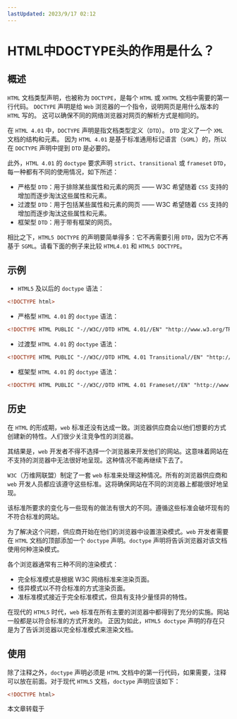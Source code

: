 ```yaml
---
lastUpdated: 2023/9/17 02:12
---
```


# HTML中DOCTYPE头的作用是什么？

## 概述

`HTML` 文档类型声明，也被称为 `DOCTYPE`，是每个 `HTML` 或 `XHTML` 文档中需要的第一行代码。
`DOCTYPE` 声明是给 `Web` 浏览器的一个指令，说明网页是用什么版本的 `HTML` 写的。
这可以确保不同的网络浏览器对网页的解析方式是相同的。

在 `HTML 4.01` 中，`DOCTYPE` 声明是指文档类型定义（`DTD`）。
`DTD` 定义了一个 `XML` 文档的结构和元素。
因为 `HTML 4.01` 是基于标准通用标记语言（`SGML`）的，所以在 `DOCTYPE` 声明中提到 `DTD` 是必要的。

此外，`HTML 4.01` 的 `doctype` 要求声明 `strict`、`transitional` 或 `frameset`  `DTD`，每一种都有不同的使用情况，如下所述：

- 严格型 `DTD`：用于排除某些属性和元素的网页 —— W3C 希望随着 `CSS` 支持的增加而逐步淘汰这些属性和元素。
- 过渡型 `DTD`：用于包括某些属性和元素的网页 —— W3C 希望随着 `CSS` 支持的增加而逐步淘汰这些属性和元素。
- 框架型 `DTD`：用于带有框架的网页。

相比之下，`HTML5 DOCTYPE` 的声明要简单得多：它不再需要引用 `DTD`，因为它不再基于 `SGML`。请看下面的例子来比较 `HTML4.01` 和 `HTML5 DOCTYPE`。

## 示例

- `HTML5` 及以后的 `doctype` 语法：

```html
<!DOCTYPE html>
```

- 严格型 `HTML 4.01` 的 `doctype` 语法：

```html
<!DOCTYPE HTML PUBLIC "-//W3C//DTD HTML 4.01//EN" "http://www.w3.org/TR/html4/strict.dtd">
```

- 过渡型 `HTML 4.01` 的 `doctype` 语法：

```html
<!DOCTYPE HTML PUBLIC "-//W3C//DTD HTML 4.01 Transitional//EN" "http://www.w3.org/TR/html4/loose.dtd">
```

- 框架型 `HTML 4.01` 的 `doctype` 语法：

```html
<!DOCTYPE HTML PUBLIC "-//W3C//DTD HTML 4.01 Frameset//EN" "http://www.w3.org/TR/html4/frameset.dtd">
```

## 历史

在 `HTML` 的形成期，`web` 标准还没有达成一致。浏览器供应商会以他们想要的方式创建新的特性。人们很少关注竞争性的浏览器。

其结果是，`web` 开发者不得不选择一个浏览器来开发他们的网站。这意味着网站在不支持的浏览器中无法很好地呈现。这种情况不能再继续下去了。

`W3C`（万维网联盟）制定了一套 `web` 标准来处理这种情况。所有的浏览器供应商和 `web` 开发人员都应该遵守这些标准。这将确保网站在不同的浏览器上都能很好地呈现。

该标准所要求的变化与一些现有的做法有很大的不同。遵循这些标准会破坏现有的不符合标准的网站。

为了解决这个问题，供应商开始在他们的浏览器中设置渲染模式。`web` 开发者需要在 `HTML` 文档的顶部添加一个 `doctype` 声明。`doctype` 声明将告诉浏览器对该文档使用何种渲染模式。

各个浏览器通常有三种不同的渲染模式：

- 完全标准模式是根据 W3C 网络标准来渲染页面。
- 怪异模式以不符合标准的方式渲染页面。
- 准标准模式接近于完全标准模式，但具有支持少量怪异的特性。

在现代的 `HTML5` 时代，`web` 标准在所有主要的浏览器中都得到了充分的实施。网站一般都是以符合标准的方式开发的。
正因为如此，`HTML5 doctype` 声明的存在只是为了告诉浏览器以完全标准模式来渲染文档。

## 使用

除了注释之外，`doctype` 声明必须是 `HTML` 文档中的第一行代码，如果需要，注释可以放在前面。对于现代 `HTML5` 文档，`doctype` 声明应该如下：

```html
<!DOCTYPE html>
```

<vPageTips :links="[
        {text: 'HTML 中的 DOCTYPE 声明是什么？', link: 'https://www.freecodecamp.org/chinese/news/what-is-the-doctype-declaration-in-html/'}
    ]">
    本文章转载于
</vPageTips>
